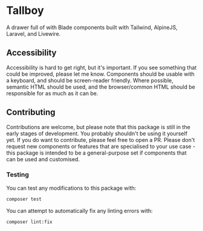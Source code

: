 # Tallboy
A drawer full of with Blade components built with Tailwind, AlpineJS, Laravel, and Livewire.

## Accessibility
Accessibility is hard to get right, but it's important. If you see something that could be improved, please let me know.
Components should be usable with a keyboard, and should be screen-reader friendly. Where possible, semantic HTML should
be used, and the browser/common HTML should be responsible for as much as it can be.

## Contributing
Contributions are welcome, but please note that this package is still in the early stages of development. You probably
shouldn't be using it yourself yet. If you do want to contribute, please feel free to open a PR. Please don't request
new components or features that are specialised to your use case - this package is intended to be a general-purpose set
if components that can be used and customised.

### Testing
You can test any modifications to this package with:
```bash
composer test
```
You can attempt to automatically fix any linting errors with:
```bash
composer lint:fix
```
